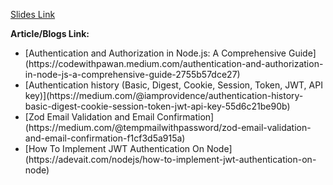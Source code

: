 [Slides Link](https://petal-estimate-4e9.notion.site/Authentincation-a4b43c7cc1d14535a7b5b366080095fa)

**Article/Blogs Link:**

<ul>
  <li>[Authentication and Authorization in Node.js: A Comprehensive Guide](https://codewithpawan.medium.com/authentication-and-authorization-in-node-js-a-comprehensive-guide-2755b57dce27)<br></li>
  <li>[Authentication history (Basic, Digest, Cookie, Session, Token, JWT, API key)](https://medium.com/@iamprovidence/authentication-history-basic-digest-cookie-session-token-jwt-api-key-55d6c21be90b)<br></li>
  <li>[Zod Email Validation and Email Confirmation](https://medium.com/@tempmailwithpassword/zod-email-validation-and-email-confirmation-f1cf3d5a915a)<br></li>
  <li>[How To Implement JWT Authentication On Node](https://adevait.com/nodejs/how-to-implement-jwt-authentication-on-node)<br>
</li>
</ul>